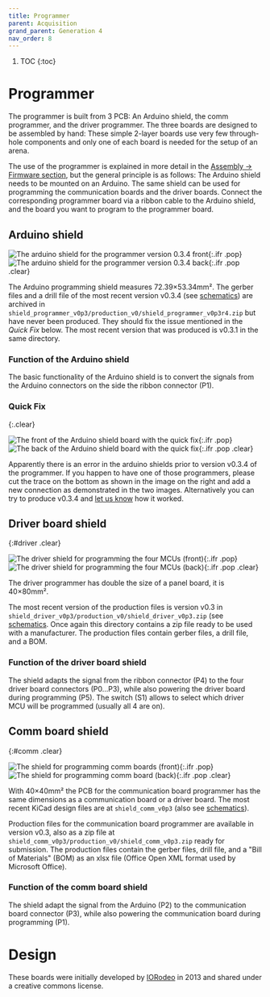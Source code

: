 ```yaml
---
title: Programmer
parent: Acquisition
grand_parent: Generation 4
nav_order: 8
---
```


1. TOC
{:toc}

# Programmer

The programmer is built from 3 PCB: An Arduino shield, the comm programmer, and the driver programmer. The three boards are designed to be assembled by hand: These simple 2-layer boards use very few through-hole components and only one of each board is needed for the setup of an arena.

The use of the programmer is explained in more detail in the [Assembly → Firmware section]({{site.baseurl}}/Generation%204/Firmware/docs/), but the general principle is as follows: The Arduino shield needs to be mounted on an Arduino. The same shield can be used for programming the communication boards and the driver boards. Connect the corresponding programmer board via a ribbon cable to the Arduino shield, and the board you want to program to the programmer board.

## Arduino shield

![The arduino shield for the programmer version 0.3.4 front](assets/shield_programmer_v0p3_front.png){:.ifr .pop}
![The arduino shield for the programmer version 0.3.4 back](assets/shield_programmer_v0p3_back.png){:.ifr .pop .clear}

The Arduino programming shield measures 72.39×53.34mm². The gerber files and a drill file of the most recent version v0.3.4 (see [schematics](assets/shield_programmer_v0p3_schematic.pdf)) are archived in `shield_programmer_v0p3/production_v0/shield_programmer_v0p3r4.zip` but have never been produced. They should fix the issue mentioned in the _Quick Fix_ below. The most recent version that was produced is v0.3.1 in the same directory.

### Function of the Arduino shield

The basic functionality of the Arduino shield is to convert the signals from the Arduino connectors on the side the ribbon connector (P1).

### Quick Fix
{:.clear}

![The front of the Arduino shield board with the quick fix](assets/shield_programmer_v0p1_front_photo.jpg "The front of the Arduino shield board with the quick fix"){:.ifr .pop}
![The back of the Arduino shield board with the quick fix](assets/shield_programmer_v0p1_back_photo.jpg "The back of the Arduino shield board with the quick fix"){:.ifr .pop .clear}

Apparently there is an error in the arduino shields prior to version v0.3.4 of the programmer. If you happen to have one of those programmers, please cut the trace on the bottom as shown in the image on the right and add a new connection as demonstrated in the two images. Alternatively you can try to produce v0.3.4 and [let us know]({{site.baseurl}}/Contact) how it worked.

## Driver board shield
{:#driver .clear}

![The driver shield for programming the four MCUs (front)](assets/shield_driver_v0p3_front.png){:.ifr .pop}
![The driver shield for programming the four MCUs (back)](assets/shield_driver_v0p3_back.png){:.ifr .pop .clear}

The driver programmer has double the size of a panel board, it is 40×80mm².

The most recent version of the production files is version v0.3 in `shield_driver_v0p3/production_v0/shield_driver_v0p3.zip` (see [schematics](assets/shield_driver_v0p3_schematic.pdf). Once again this directory contains a zip file ready to be used with a manufacturer. The production files contain gerber files, a drill file, and a BOM.

### Function of the driver board shield

The shield adapts the signal from the ribbon connector (P4) to the four driver board connectors (P0…P3), while also powering the driver board during programming (P5). The switch (S1) allows to select which driver MCU will be programmed (usually all 4 are on).

## Comm board shield
{:#comm .clear}

![The shield for programming comm boards (front)](assets/shield_comm_v0p3_front.png){:.ifr .pop}
![The shield for programming comm board (back)](assets/shield_comm_v0p3_back.png){:.ifr .pop .clear}

With 40×40mm² the PCB for the communication board programmer has the same dimensions as a communication board or a driver board. The most recent KiCad design files are at `shield_comm_v0p3` (also see [schematics](assets/shield_comm_v0p3_schematic.pdf)).

Production files for the communication board programmer are available in version v0.3, also as a zip file at `shield_comm_v0p3/production_v0/shield_comm_v0p3.zip` ready for submission. The production files contain the gerber files, drill file, and a "Bill of Materials" (BOM) as an xlsx file (Office Open XML format used by Microsoft Office).

### Function of the comm board shield

The shield adapt the signal from the Arduino (P2) to the communication board connector (P3), while also powering the communication board during programming (P1).

# Design

These boards were initially developed by [IORodeo](https://iorodeo.com) in 2013 and shared under a creative commons license.
